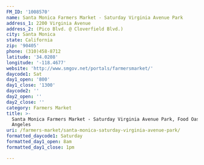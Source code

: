 ```yaml
---
FM_ID: '1008570'
name: Santa Monica Farmers Market - Saturday Virginia Avenue Park
address_1: 2200 Virginia Avenue
address_2: (Pico Blvd. @ Cloverfield Blvd.)
city: Santa Monica
state: California
zip: '90405'
phone: (310)458-8712
latitude: '34.0208'
longitude: '-118.4677'
website: 'http://www.smgov.net/portals/farmersmarket/'
daycode1: Sat
day1_open: '800'
day1_close: '1300'
daycode2: ''
day2_open: ''
day2_close: ''
category: Farmers Market
title: >-
  Santa Monica Farmers Market - Saturday Virginia Avenue Park, Food Oasis Los
  Angeles
uri: /farmers-market/santa-monica-saturday-virginia-avenue-park/
formatted_daycode1: Saturday
formatted_day1_open: 8am
formatted_day1_close: 1pm

---
```


